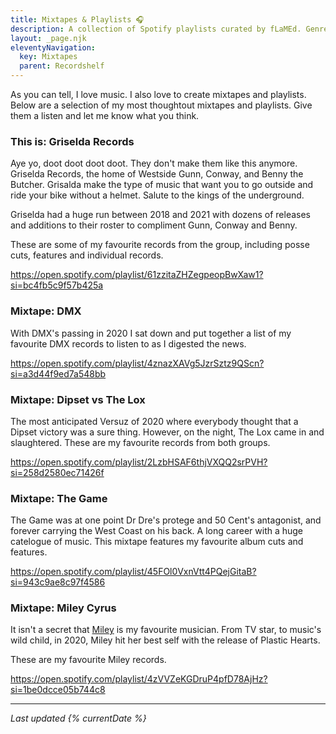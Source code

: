 ```yaml
---
title: Mixtapes & Playlists 🎧
description: A collection of Spotify playlists curated by fLaMEd. Genres include rap, pop, rock, dance.
layout: _page.njk
eleventyNavigation:
  key: Mixtapes
  parent: Recordshelf
---
```


As you can tell, I love music. I also love to create mixtapes and playlists. Below are a selection of my most thoughtout mixtapes and playlists. Give them a listen and let me know what you think.

### This is: Griselda Records

Aye yo, doot doot doot doot. They don't make them like this anymore. Griselda Records, the home of Westside Gunn, Conway, and Benny the Butcher. Grisalda make the type of music that want you to go outside and ride your bike without a helmet. Salute to the kings of the underground.

Griselda had a huge run between 2018 and 2021 with dozens of releases and additions to their roster to compliment Gunn, Conway and Benny.

These are some of my favourite records from the group, including posse cuts, features and individual records.

https://open.spotify.com/playlist/61zzitaZHZegpeopBwXaw1?si=bc4fb5c9f57b425a

### Mixtape: DMX

With DMX's passing in 2020 I sat down and put together a list of my favourite DMX records to listen to as I digested the news.

https://open.spotify.com/playlist/4znazXAVg5JzrSztz9QScn?si=a3d44f9ed7a548bb

### Mixtape: Dipset vs The Lox

The most anticipated Versuz of 2020 where everybody thought that a Dipset victory was a sure thing. However, on the night, The Lox came in and slaughtered. These are my favourite records from both groups.

https://open.spotify.com/playlist/2LzbHSAF6thjVXQQ2srPVH?si=258d2580ec71426f

### Mixtape: The Game

The Game was at one point Dr Dre's protege and 50 Cent's antagonist, and forever carrying the West Coast on his back. A long career with a huge catelogue of music. This mixtape features my favourite album cuts and features.

https://open.spotify.com/playlist/45FOl0VxnVtt4PQejGitaB?si=943c9ae8c97f4586

### Mixtape: Miley Cyrus

It isn't a secret that [Miley](https://miley.flamedfury.com) is my favourite musician. From TV star, to music's wild child, in 2020, Miley hit her best self with the release of Plastic Hearts.

These are my favourite Miley records.

https://open.spotify.com/playlist/4zVVZeKGDruP4pfD78AjHz?si=1be0dcce05b744c8

---

_Last updated {% currentDate %}_
